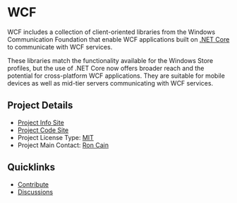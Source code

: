 # WCF

WCF includes a collection of client-oriented libraries from the Windows Communication Foundation that enable WCF applications built on [.NET Core](https://github.com/dotnet/core) to communicate with WCF services. 

These libraries match the functionality available for the Windows Store profiles, but the use of .NET Core now offers broader reach and the potential for cross-platform WCF applications. They are suitable for mobile devices as well as mid-tier servers communicating with WCF services.


## Project Details

* [Project Info Site](https://github.com/dotnet/wcf)
* [Project Code Site](https://github.com/dotnet/wcf)
* Project License Type: [MIT](https://github.com/dotnet/wcf/blob/master/LICENSE.TXT)
* Project Main Contact: [Ron Cain](https://github.com/roncain)

## Quicklinks
* [Contribute](https://github.com/dotnet/wcf/blob/master/CONTRIBUTING.md)
* [Discussions](https://forums.dotnetfoundation.org/) 
